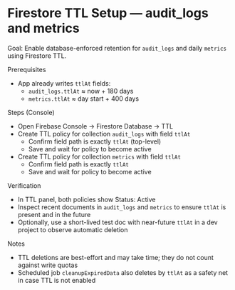 # Firestore TTL Setup — audit_logs and metrics

Goal: Enable database-enforced retention for `audit_logs` and daily `metrics` using Firestore TTL.

Prerequisites
- App already writes `ttlAt` fields:
  - `audit_logs.ttlAt` ≈ now + 180 days
  - `metrics.ttlAt` ≈ day start + 400 days

Steps (Console)
- Open Firebase Console → Firestore Database → TTL
- Create TTL policy for collection `audit_logs` with field `ttlAt`
  - Confirm field path is exactly `ttlAt` (top-level)
  - Save and wait for policy to become active
- Create TTL policy for collection `metrics` with field `ttlAt`
  - Confirm field path is exactly `ttlAt`
  - Save and wait for policy to become active

Verification
- In TTL panel, both policies show Status: Active
- Inspect recent documents in `audit_logs` and `metrics` to ensure `ttlAt` is present and in the future
- Optionally, use a short-lived test doc with near-future `ttlAt` in a dev project to observe automatic deletion

Notes
- TTL deletions are best-effort and may take time; they do not count against write quotas
- Scheduled job `cleanupExpiredData` also deletes by `ttlAt` as a safety net in case TTL is not enabled

